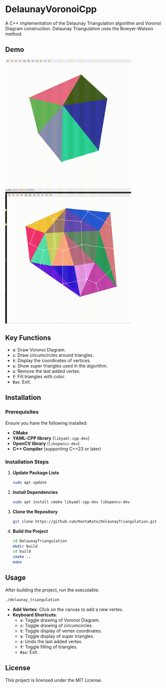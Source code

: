# DelaunayVoronoiCpp

A C++ implementation of the Delaunay Triangulation algorithm and Voronoi Diagram construction. Delaunay Triangulation uses the Bowyer-Watson method.

## Demo

<p float="left">
  <img src=".readme/delaunay.gif" width="400" alt="Delaunay Triangulation Demo"/>
  <img src=".readme/voronoi.gif" width="400" alt="Voronoi Diagram Demo"/>
</p>

## Key Functions

- **`v`**: Draw Voronoi Diagram.
- **`c`**: Draw circumcircles around triangles.
- **`t`**: Display the coordinates of vertices.
- **`s`**: Show super triangles used in the algorithm.
- **`z`**: Remove the last added vertex.
- **`f`**: Fill triangles with color.
- **`Esc`**: Exit.

## Installation

### Prerequisites

Ensure you have the following installed:

- **CMake**
- **YAML-CPP library** (`libyaml-cpp-dev`)
- **OpenCV library** (`libopencv-dev`)
- **C++ Compiler** (supporting C++23 or later)

### Installation Steps

1. **Update Package Lists**

   ```bash
   sudo apt update
   ```

2. **Install Dependencies**

   ```bash
   sudo apt install cmake libyaml-cpp-dev libopencv-dev
   ```

3. **Clone the Repository**

   ```bash
   git clone https://github.com/KentaKato/DelaunayTriangulation.git
   ```

4. **Build the Project**

   ```bash
   cd DelaunayTriangulation
   mkdir build
   cd build
   cmake ..
   make
   ```

## Usage

After building the project, run the executable:

```bash
./delaunay_triangulation
```

- **Add Vertex**: Click on the canvas to add a new vertex.
- **Keyboard Shortcuts**:
  - **`v`**: Toggle drawing of Voronoi Diagram.
  - **`c`**: Toggle drawing of circumcircles.
  - **`t`**: Toggle display of vertex coordinates.
  - **`s`**: Toggle display of super triangles.
  - **`z`**: Undo the last added vertex.
  - **`f`**: Toggle filling of triangles.
  - **`Esc`**: Exit.

## License

This project is licensed under the MIT License.
